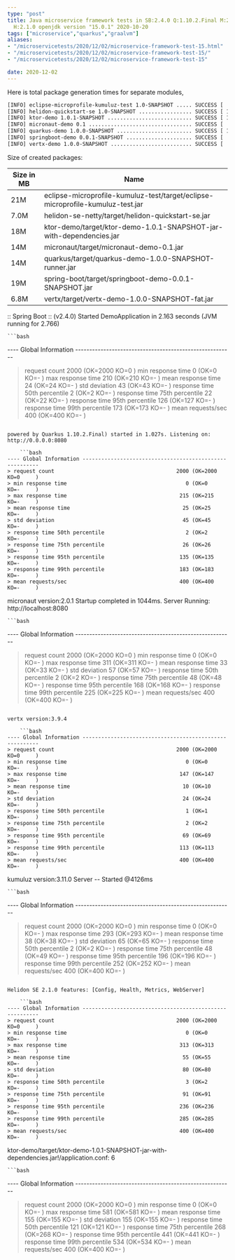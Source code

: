 ```yaml
---
type: "post"
title: Java microservice framework tests in SB:2.4.0 Q:1.10.2.Final M:2.2.0 V:3.9.4
  H:2.1.0 openjdk version "15.0.1" 2020-10-20
tags: ["microservice","quarkus","graalvm"]
aliases:
- "/microservicetests/2020/12/02/microservice-framework-test-15.html"
- "/microservicetests/2020/12/02/microservice-framework-test-15/"
- "/microservicetests/2020/12/02/microservice-framework-test-15"

date: 2020-12-02
---
```

 
Here is total package generation times for separate modules,
```bash
[INFO] eclipse-microprofile-kumuluz-test 1.0-SNAPSHOT ..... SUCCESS [  6.313 s]
[INFO] helidon-quickstart-se 1.0-SNAPSHOT ................. SUCCESS [ 11.243 s]
[INFO] ktor-demo 1.0.1-SNAPSHOT ........................... SUCCESS [ 10.061 s]
[INFO] micronaut-demo 0.1 ................................. SUCCESS [  8.779 s]
[INFO] quarkus-demo 1.0.0-SNAPSHOT ........................ SUCCESS [ 16.910 s]
[INFO] springboot-demo 0.0.1-SNAPSHOT ..................... SUCCESS [  8.217 s]
[INFO] vertx-demo 1.0.0-SNAPSHOT .......................... SUCCESS [  4.502 s]
```
Size of created packages:

| Size in MB |  Name |
|------------|-------|
| 21M | eclipse-microprofile-kumuluz-test/target/eclipse-microprofile-kumuluz-test.jar |
| 7.0M | helidon-se-netty/target/helidon-quickstart-se.jar |
| 18M | ktor-demo/target/ktor-demo-1.0.1-SNAPSHOT-jar-with-dependencies.jar |
| 14M | micronaut/target/micronaut-demo-0.1.jar |
| 14M | quarkus/target/quarkus-demo-1.0.0-SNAPSHOT-runner.jar |
| 19M | spring-boot/target/springboot-demo-0.0.1-SNAPSHOT.jar |
| 6.8M | vertx/target/vertx-demo-1.0.0-SNAPSHOT-fat.jar |


:: Spring Boot :: (v2.4.0) Started DemoApplication in 2.163 seconds (JVM running for 2.766)

    ```bash
---- Global Information --------------------------------------------------------
> request count                                       2000 (OK=2000   KO=0     )
> min response time                                      0 (OK=0      KO=-     )
> max response time                                    210 (OK=210    KO=-     )
> mean response time                                    24 (OK=24     KO=-     )
> std deviation                                         43 (OK=43     KO=-     )
> response time 50th percentile                          2 (OK=2      KO=-     )
> response time 75th percentile                         22 (OK=22     KO=-     )
> response time 95th percentile                        126 (OK=127    KO=-     )
> response time 99th percentile                        173 (OK=173    KO=-     )
> mean requests/sec                                    400 (OK=400    KO=-     )
```

powered by Quarkus 1.10.2.Final) started in 1.027s. Listening on: http://0.0.0.0:8080

    ```bash
---- Global Information --------------------------------------------------------
> request count                                       2000 (OK=2000   KO=0     )
> min response time                                      0 (OK=0      KO=-     )
> max response time                                    215 (OK=215    KO=-     )
> mean response time                                    25 (OK=25     KO=-     )
> std deviation                                         45 (OK=45     KO=-     )
> response time 50th percentile                          2 (OK=2      KO=-     )
> response time 75th percentile                         26 (OK=26     KO=-     )
> response time 95th percentile                        135 (OK=135    KO=-     )
> response time 99th percentile                        183 (OK=183    KO=-     )
> mean requests/sec                                    400 (OK=400    KO=-     )
```

micronaut version:2.0.1 Startup completed in 1044ms. Server Running: http://localhost:8080

    ```bash
---- Global Information --------------------------------------------------------
> request count                                       2000 (OK=2000   KO=0     )
> min response time                                      0 (OK=0      KO=-     )
> max response time                                    311 (OK=311    KO=-     )
> mean response time                                    33 (OK=33     KO=-     )
> std deviation                                         57 (OK=57     KO=-     )
> response time 50th percentile                          2 (OK=2      KO=-     )
> response time 75th percentile                         48 (OK=48     KO=-     )
> response time 95th percentile                        168 (OK=168    KO=-     )
> response time 99th percentile                        225 (OK=225    KO=-     )
> mean requests/sec                                    400 (OK=400    KO=-     )
```

vertx version:3.9.4

    ```bash
---- Global Information --------------------------------------------------------
> request count                                       2000 (OK=2000   KO=0     )
> min response time                                      0 (OK=0      KO=-     )
> max response time                                    147 (OK=147    KO=-     )
> mean response time                                    10 (OK=10     KO=-     )
> std deviation                                         24 (OK=24     KO=-     )
> response time 50th percentile                          1 (OK=1      KO=-     )
> response time 75th percentile                          2 (OK=2      KO=-     )
> response time 95th percentile                         69 (OK=69     KO=-     )
> response time 99th percentile                        113 (OK=113    KO=-     )
> mean requests/sec                                    400 (OK=400    KO=-     )
```

kumuluz version:3.11.0 Server -- Started @4126ms

    ```bash
---- Global Information --------------------------------------------------------
> request count                                       2000 (OK=2000   KO=0     )
> min response time                                      0 (OK=0      KO=-     )
> max response time                                    293 (OK=293    KO=-     )
> mean response time                                    38 (OK=38     KO=-     )
> std deviation                                         65 (OK=65     KO=-     )
> response time 50th percentile                          2 (OK=2      KO=-     )
> response time 75th percentile                         48 (OK=49     KO=-     )
> response time 95th percentile                        196 (OK=196    KO=-     )
> response time 99th percentile                        252 (OK=252    KO=-     )
> mean requests/sec                                    400 (OK=400    KO=-     )
```

Helidon SE 2.1.0 features: [Config, Health, Metrics, WebServer]

    ```bash
---- Global Information --------------------------------------------------------
> request count                                       2000 (OK=2000   KO=0     )
> min response time                                      0 (OK=0      KO=-     )
> max response time                                    313 (OK=313    KO=-     )
> mean response time                                    55 (OK=55     KO=-     )
> std deviation                                         80 (OK=80     KO=-     )
> response time 50th percentile                          3 (OK=2      KO=-     )
> response time 75th percentile                         91 (OK=91     KO=-     )
> response time 95th percentile                        236 (OK=236    KO=-     )
> response time 99th percentile                        285 (OK=285    KO=-     )
> mean requests/sec                                    400 (OK=400    KO=-     )
```

ktor-demo/target/ktor-demo-1.0.1-SNAPSHOT-jar-with-dependencies.jar!/application.conf: 6

    ```bash
---- Global Information --------------------------------------------------------
> request count                                       2000 (OK=2000   KO=0     )
> min response time                                      0 (OK=0      KO=-     )
> max response time                                    581 (OK=581    KO=-     )
> mean response time                                   155 (OK=155    KO=-     )
> std deviation                                        155 (OK=155    KO=-     )
> response time 50th percentile                        121 (OK=121    KO=-     )
> response time 75th percentile                        268 (OK=268    KO=-     )
> response time 95th percentile                        441 (OK=441    KO=-     )
> response time 99th percentile                        534 (OK=534    KO=-     )
> mean requests/sec                                    400 (OK=400    KO=-     )
```

